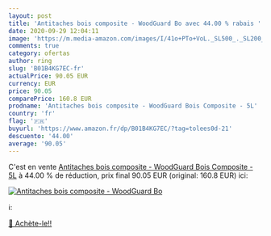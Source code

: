 ```yaml
---
layout: post
title: 'Antitaches bois composite - WoodGuard Bo avec 44.00 % rabais '
date: 2020-09-29 12:04:11
image: 'https://m.media-amazon.com/images/I/41o+PTo+VoL._SL500_._SL200_.jpg'
comments: true
category: ofertas
author: ring
slug: 'B01B4KG7EC-fr'
actualPrice: 90.05 EUR
currency: EUR
price: 90.05
comparePrice: 160.8 EUR
prodname: 'Antitaches bois composite - WoodGuard Bois Composite - 5L'
country: 'fr'
flag: '🇫🇷'
buyurl: 'https://www.amazon.fr/dp/B01B4KG7EC/?tag=tolees0d-21'
descuento: '44.00'
average: '90.05'
---
```


C'est en vente [Antitaches bois composite - WoodGuard Bois Composite - 5L](https://www.amazon.fr/dp/B01B4KG7EC/?tag=tolees0d-21)  à  44.00 % de réduction, prix final  90.05 EUR (original: 160.8 EUR) ici:

[![Antitaches bois composite - WoodGuard Bo](https://m.media-amazon.com/images/I/41o+PTo+VoL._SL500_._SL200_.jpg)](https://www.amazon.fr/dp/B01B4KG7EC/?tag=tolees0d-21)

ℹ️:


[🛒 Achète-le!!](https://www.amazon.fr/dp/B01B4KG7EC/?tag=tolees0d-21)
